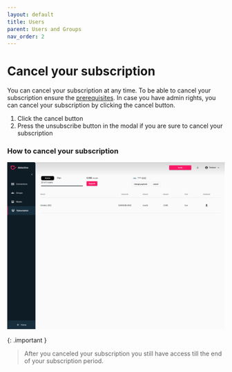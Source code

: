 ```yaml
---
layout: default
title: Users
parent: Users and Groups
nav_order: 2
---
```


# Cancel your subscription
You can cancel your subscription at any time. To be able to cancel your
subscription ensure the [prerequisites](../subscription.md). In case you have admin rights, you can cancel your
subscription by clicking the cancel button.

1. Click the cancel button
2. Press the unsubscribe button in the modal if you are sure to cancel your subscription

### How to cancel your subscription

![navigation](../assets/gifs/subscription/cancel_subscription.gif)


{: .important }
> After you canceled your subscription you still have access till the end of your subscription period.